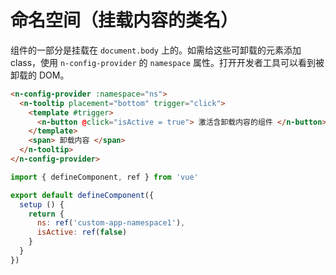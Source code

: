 # 命名空间（挂载内容的类名）

组件的一部分是挂载在 `document.body` 上的。如需给这些可卸载的元素添加 class，使用 `n-config-provider` 的 `namespace` 属性。打开开发者工具可以看到被卸载的 DOM。

```html
<n-config-provider :namespace="ns">
  <n-tooltip placement="bottom" trigger="click">
    <template #trigger>
      <n-button @click="isActive = true"> 激活含卸载内容的组件 </n-button>
    </template>
    <span> 卸载内容 </span>
  </n-tooltip>
</n-config-provider>
```

```js
import { defineComponent, ref } from 'vue'

export default defineComponent({
  setup () {
    return {
      ns: ref('custom-app-namespace1'),
      isActive: ref(false)
    }
  }
})
```
